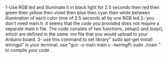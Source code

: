 1-Use RGB led and illuminate it in black light for 2.5 seconds then red then green then yellow then violet then blue then cyan then white
between illumination of each color time of 2.5 seconds
all by one RGB led
2- you don't need main.h .it seems that the code you provided does not require a separate main.h file. The code consists of two functions, setup() and loop(), which are defined in the same .ino file that you would upload to your Arduino board. 
3- use this command to set library" sudo apt-get install wiringpi" in your terminal.
use "gcc -o main main.c -lwiringPi
sudo ./main
" to compile your code .
